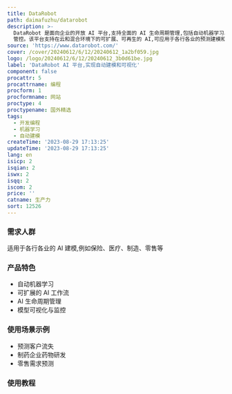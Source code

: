 ```yaml
---
title: DataRobot
path: daimafuzhu/datarobot
description: >-
  DataRobot 是面向企业的开放 AI 平台,支持全面的 AI 生命周期管理,包括自动机器学习、模型监控以及 AI
  管控。该平台支持在云和混合环境下的可扩展、可再生的 AI,可应用于各行各业的预测建模和生成式 AI,帮助企业快速实施 AI 并产生价值。
source: 'https://www.datarobot.com/'
cover: /cover/20240612/6/12/20240612_1a2bf059.jpg
logo: /logo/20240612/6/12/20240612_3b0d61be.jpg
label: 'DataRobot AI 平台,实现自动建模和可视化'
component: false
procattr: 5
procattrname: 编程
procform: 1
procformname: 网站
proctype: 4
proctypename: 国外精选
tags:
  - 开发编程
  - 机器学习
  - 自动建模
createTime: '2023-08-29 17:13:25'
updateTime: '2023-08-29 17:13:25'
lang: en
isicp: 2
isqian: 2
iswx: 2
isqq: 2
iscom: 2
price: ''
catname: 生产力
sort: 12526
---
```




### 需求人群
适用于各行各业的 AI 建模,例如保险、医疗、制造、零售等

### 产品特色
- 自动机器学习
- 可扩展的 AI 工作流
- AI 生命周期管理
- 模型可视化与监控

### 使用场景示例
- 预测客户流失
- 制药企业药物研发
- 零售需求预测

### 使用教程


  
